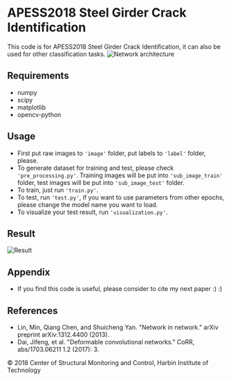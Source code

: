 # APESS2018 Steel Girder Crack Identification
This code is for APESS2018 Steel Girder Crack Identification, it can also be used for other classification tasks.
![Network architecture](https://github.com/Hufangqiao/APESS2018_Steel_Girder_Crack_Identification/blob/master/network%20architecture.png)

## Requirements
* numpy
* scipy
* matplotlib
* opencv-python

## Usage
* First put raw images to `'image'` folder, put labels to `'label'` folder, please.
* To generate dataset for training and test, please check `'pre_processing.py'`. Training images will be put into `'sub_image_train'` folder, test images will be put into `'sub_image_test'` folder.
* To train, just run `'train.py'`.
* To test, run `'test.py'`, if you want to use parameters from other epochs, please change the model name you want to load.
* To visualize your test result, run `'visualization.py'`.

## Result
![Result](https://github.com/Hufangqiao/APESS2018_Steel_Girder_Crack_Identification/blob/master/result.jpg)

## Appendix
* If you find this code is useful, please consider to cite my next paper :) :)

## References
* Lin, Min, Qiang Chen, and Shuicheng Yan. "Network in network." arXiv preprint arXiv:1312.4400 (2013).
* Dai, Jifeng, et al. "Deformable convolutional networks." CoRR, abs/1703.06211 1.2 (2017): 3.

© 2018 Center of Structural Monitoring and Control, Harbin Institute of Technology
